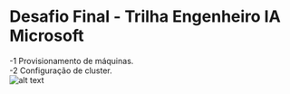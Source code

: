 # Desafio Final - Trilha Engenheiro IA Microsoft

-1 Provisionamento de máquinas.  
-2 Configuração de cluster.  
![alt text](https://github.com/herigson/desafioanalisedados/blob/main/imagens/Treinamento-da-AI.png)
